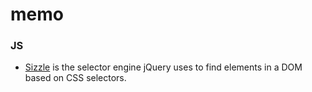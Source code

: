 memo
====

### JS

* [Sizzle](http://sizzlejs.com/) is the selector engine jQuery uses to find elements in a DOM based on CSS selectors.
